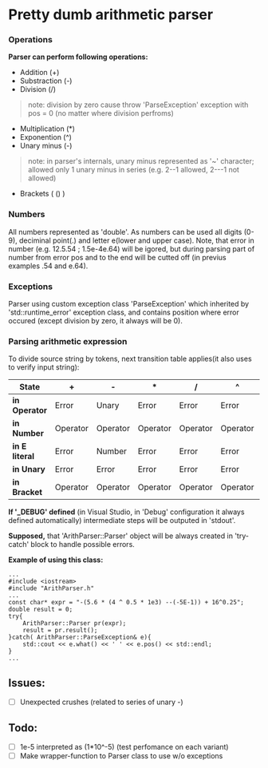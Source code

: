 # Pretty dumb arithmetic parser

### Operations

**Parser can perform following operations:**
- Addition (+)
- Substraction (-)
- Division (/) 
> note: division by zero cause throw 'ParseException' exception with pos = 0 (no matter where division perfroms)
- Multiplication (*)
- Exponention (^)	
- Unary minus (-)	
> note: in parser's internals, unary minus represented as '~' character; allowed only 1 unary minus in series (e.g. 2--1 allowed, 2---1 not allowed)
- Brackets ( () )

### Numbers

All numbers represented as 'double'. As numbers can be used all digits (0-9), deciminal point(.) and letter e(lower and upper case). Note, that error in number (e.g. 12.5.54 ; 1.5e-4e.64) will be igored, but during parsing part of number from error pos and to the end will be cutted off (in previus examples .54 and e.64).

### Exceptions
Parser using custom exception class 'ParseException' which inherited by 'std::runtime_error' exception class, and contains position where error occured (except division by zero, it always will be 0).

### Parsing arithmetic expression
To divide source string by tokens, next transition table applies(it also uses to verify input string):

|      State	  |     +    |     -    |     *    |     /    |     ^    |     (    |    )    |  num . |    E e    |
| --------------- | -------- | -------- | -------- | -------- | -------- | -------- | ------- | ------ | --------- |
| **in Operator** | Error    | Unary    | Error    | Error    | Error    | Operator | Error   | Number | Error     |
| **in Number**   | Operator | Operator | Operator | Operator | Operator | Error    | Bracket | Number | E literal |
| **in E literal**| Error    | Number   | Error    | Error    | Error    | Error    | Error   | Number | Error     |
| **in Unary** 	  | Error    | Error    | Error    | Error    | Error    | Operator | Error   | Number | Error     |	
| **in Bracket**  | Operator | Operator | Operator | Operator | Operator | Error    | Bracket | Error  | Error     |

<p><b>If '_DEBUG' defined</b> (in Visual Studio, in 'Debug' configuration it always defined automatically) intermediate steps will be outputed in 'stdout'. </p>
<p><b>Supposed,</b> that 'ArithParser::Parser' object will be always created in 'try-catch' block to handle possible errors.</p>
<p><b>Example of using this class:</b></p>

	...
	#include <iostream>
	#include "ArithParser.h"
	...
	const char* expr = "-(5.6 * (4 ^ 0.5 * 1e3) --(-5E-1)) + 16^0.25";
	double result = 0;
	try{
		ArithParser::Parser pr(expr);
		result = pr.result();
	}catch( ArithParser::ParseException& e){
		std::cout << e.what() << ' ' << e.pos() << std::endl;
	}
	...

## Issues:
- [ ] Unexpected crushes (related to series of unary -)

## Todo:
- [ ] 1e-5 interpreted as (1*10^-5) (test perfomance on each variant)
- [ ] Make wrapper-function to Parser class to use w/o exceptions
